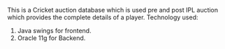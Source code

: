 This is a Cricket auction database which is used pre and post IPL auction which provides the complete details of a player.
Technology used: 
1. Java swings for frontend.
2. Oracle 11g for Backend.
